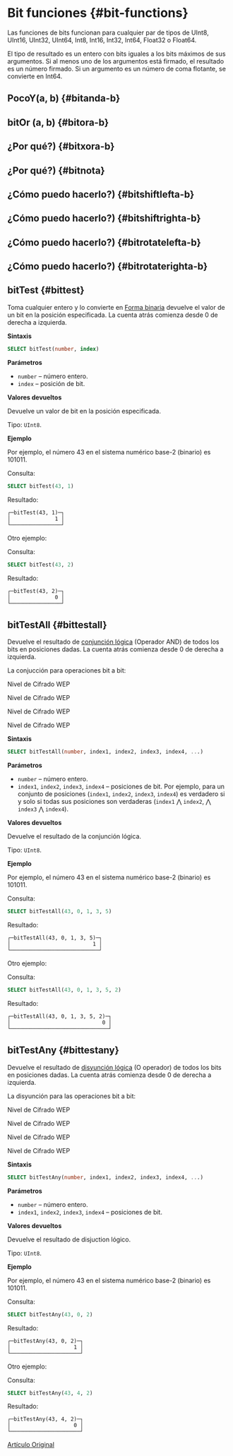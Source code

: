 # Bit funciones {#bit-functions}

Las funciones de bits funcionan para cualquier par de tipos de UInt8, UInt16, UInt32, UInt64, Int8, Int16, Int32, Int64, Float32 o Float64.

El tipo de resultado es un entero con bits iguales a los bits máximos de sus argumentos. Si al menos uno de los argumentos está firmado, el resultado es un número firmado. Si un argumento es un número de coma flotante, se convierte en Int64.

## PocoY(a, b) {#bitanda-b}

## bitOr (a, b) {#bitora-b}

## ¿Por qué?) {#bitxora-b}

## ¿Por qué?) {#bitnota}

## ¿Cómo puedo hacerlo?) {#bitshiftlefta-b}

## ¿Cómo puedo hacerlo?) {#bitshiftrighta-b}

## ¿Cómo puedo hacerlo?) {#bitrotatelefta-b}

## ¿Cómo puedo hacerlo?) {#bitrotaterighta-b}

## bitTest {#bittest}

Toma cualquier entero y lo convierte en [Forma binaria](https://en.wikipedia.org/wiki/Binary_number) devuelve el valor de un bit en la posición especificada. La cuenta atrás comienza desde 0 de derecha a izquierda.

**Sintaxis**

``` sql
SELECT bitTest(number, index)
```

**Parámetros**

-   `number` – número entero.
-   `index` – posición de bit.

**Valores devueltos**

Devuelve un valor de bit en la posición especificada.

Tipo: `UInt8`.

**Ejemplo**

Por ejemplo, el número 43 en el sistema numérico base-2 (binario) es 101011.

Consulta:

``` sql
SELECT bitTest(43, 1)
```

Resultado:

``` text
┌─bitTest(43, 1)─┐
│              1 │
└────────────────┘
```

Otro ejemplo:

Consulta:

``` sql
SELECT bitTest(43, 2)
```

Resultado:

``` text
┌─bitTest(43, 2)─┐
│              0 │
└────────────────┘
```

## bitTestAll {#bittestall}

Devuelve el resultado de [conjunción lógica](https://en.wikipedia.org/wiki/Logical_conjunction) (Operador AND) de todos los bits en posiciones dadas. La cuenta atrás comienza desde 0 de derecha a izquierda.

La conjucción para operaciones bit a bit:

Nivel de Cifrado WEP

Nivel de Cifrado WEP

Nivel de Cifrado WEP

Nivel de Cifrado WEP

**Sintaxis**

``` sql
SELECT bitTestAll(number, index1, index2, index3, index4, ...)
```

**Parámetros**

-   `number` – número entero.
-   `index1`, `index2`, `index3`, `index4` – posiciones de bit. Por ejemplo, para un conjunto de posiciones (`index1`, `index2`, `index3`, `index4`) es verdadero si y solo si todas sus posiciones son verdaderas (`index1` ⋀ `index2`, ⋀ `index3` ⋀ `index4`).

**Valores devueltos**

Devuelve el resultado de la conjunción lógica.

Tipo: `UInt8`.

**Ejemplo**

Por ejemplo, el número 43 en el sistema numérico base-2 (binario) es 101011.

Consulta:

``` sql
SELECT bitTestAll(43, 0, 1, 3, 5)
```

Resultado:

``` text
┌─bitTestAll(43, 0, 1, 3, 5)─┐
│                          1 │
└────────────────────────────┘
```

Otro ejemplo:

Consulta:

``` sql
SELECT bitTestAll(43, 0, 1, 3, 5, 2)
```

Resultado:

``` text
┌─bitTestAll(43, 0, 1, 3, 5, 2)─┐
│                             0 │
└───────────────────────────────┘
```

## bitTestAny {#bittestany}

Devuelve el resultado de [disyunción lógica](https://en.wikipedia.org/wiki/Logical_disjunction) (O operador) de todos los bits en posiciones dadas. La cuenta atrás comienza desde 0 de derecha a izquierda.

La disyunción para las operaciones bit a bit:

Nivel de Cifrado WEP

Nivel de Cifrado WEP

Nivel de Cifrado WEP

Nivel de Cifrado WEP

**Sintaxis**

``` sql
SELECT bitTestAny(number, index1, index2, index3, index4, ...)
```

**Parámetros**

-   `number` – número entero.
-   `index1`, `index2`, `index3`, `index4` – posiciones de bit.

**Valores devueltos**

Devuelve el resultado de disjuction lógico.

Tipo: `UInt8`.

**Ejemplo**

Por ejemplo, el número 43 en el sistema numérico base-2 (binario) es 101011.

Consulta:

``` sql
SELECT bitTestAny(43, 0, 2)
```

Resultado:

``` text
┌─bitTestAny(43, 0, 2)─┐
│                    1 │
└──────────────────────┘
```

Otro ejemplo:

Consulta:

``` sql
SELECT bitTestAny(43, 4, 2)
```

Resultado:

``` text
┌─bitTestAny(43, 4, 2)─┐
│                    0 │
└──────────────────────┘
```

[Artículo Original](https://clickhouse.tech/docs/es/query_language/functions/bit_functions/) <!--hide-->
